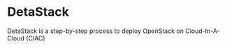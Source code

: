 DetaStack
=========

DetaStack is a step-by-step process to deploy OpenStack on Cloud-In-A-Cloud (CIAC)
